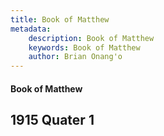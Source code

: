 ```yaml
---
title: Book of Matthew
metadata:
    description: Book of Matthew
    keywords: Book of Matthew
    author: Brian Onang'o
---
```


#### Book of Matthew

## 1915 Quater 1

